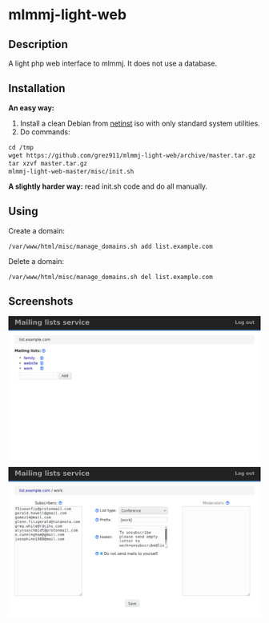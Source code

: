 # mlmmj-light-web

## Description

A light php web interface to mlmmj. It does not use a database.

## Installation

**An easy way:**

1. Install a clean Debian from [netinst](https://www.debian.org/CD/netinst/) iso with only standard system utilities.
2. Do commands:

```
cd /tmp
wget https://github.com/grez911/mlmmj-light-web/archive/master.tar.gz
tar xzvf master.tar.gz
mlmmj-light-web-master/misc/init.sh
```

**A slightly harder way:** read init.sh code and do all manually.

## Using

Create a domain:

```
/var/www/html/misc/manage_domains.sh add list.example.com
```

Delete a domain:

```
/var/www/html/misc/manage_domains.sh del list.example.com
```

## Screenshots

![](misc/move/screenshot_0.png?raw=true)
![](misc/move/screenshot_1.png?raw=true)
